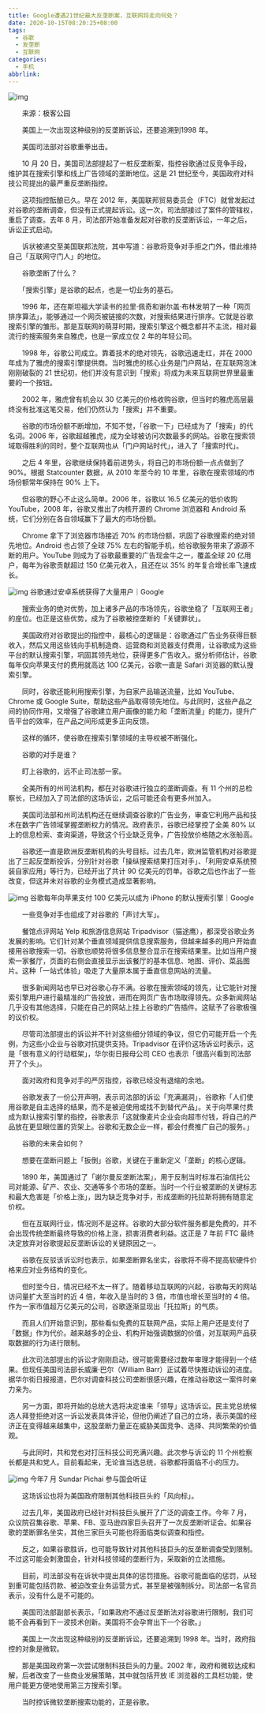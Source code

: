 ```yaml
---
title: Google遭遇21世纪最大反垄断案，互联网将走向何处？
date: 2020-10-15T08:20:25+08:00
tags:
  - 谷歌
  - 发垄断
  - 互联网
categories:
  - 手机
abbrlink:
---
```


![img](https://cdn.jsdelivr.net/gh/yakeing/Documentation@main/Hexo/images/6d5a-kcaeqzx5314281.jpg)

　　来源：极客公园

　　美国上一次出现这种级别的反垄断诉讼，还要追溯到1998 年。

　　美国司法部对谷歌重拳出击。

　　10 月 20 日，美国司法部提起了一桩反垄断案，指控谷歌通过反竞争手段，维护其在搜索引擎和线上广告领域的垄断地位。这是 21 世纪至今，美国政府对科技公司提出的最严重反垄断指控。

　　这项指控酝酿已久。早在 2012 年，美国联邦贸易委员会（FTC）就曾发起过对谷歌的垄断调查，但没有正式提起诉讼。这一次，司法部接过了案件的管辖权，重启了调查。去年 8 月，司法部开始准备发起对谷歌的反垄断诉讼，一年之后，诉讼正式启动。

　　诉状被递交至美国联邦法院，其中写道：谷歌将竞争对手拒之门外，借此维持自己「互联网守门人」的地位。

　　谷歌垄断了什么？

　　「搜索引擎」是谷歌的起点，也是一切业务的基石。

　　1996 年，还在斯坦福大学读书的拉里·佩奇和谢尔盖·布林发明了一种「网页排序算法」，能够通过一个网页被链接的次数，对搜索结果进行排序。它就是谷歌搜索引擎的雏形。那是互联网的萌芽时期，搜索引擎这个概念都并不主流，相对最流行的搜索服务来自雅虎，也是一家成立仅 2 年的年轻公司。

　　1998 年，谷歌公司成立。靠着技术的绝对领先，谷歌迅速走红，并在 2000 年成为了雅虎的搜索引擎提供商。当时雅虎的核心业务是门户网站，在互联网泡沫刚刚破裂的 21 世纪初，他们并没有意识到「搜索」将成为未来互联网世界里最重要的一个按钮。

　　2002 年，雅虎曾有机会以 30 亿美元的价格收购谷歌，但当时的雅虎高层最终没有批准这笔交易，他们仍然认为「搜索」并不重要。

　　谷歌的市场份额不断增加，不知不觉，「谷歌一下」已经成为了「搜索」的代名词。2006 年，谷歌超越雅虎，成为全球被访问次数最多的网站。谷歌在搜索领域取得胜利的同时，整个互联网也从「门户网站时代」，进入了「搜索时代」。

　　之后 4 年里，谷歌继续保持着前进势头，将自己的市场份额一点点做到了 90%。根据 Statcounter 数据，从 2010 年至今的 10 年里，谷歌在搜索领域的市场份额常年保持在 90% 上下。

　　但谷歌的野心不止这么简单。2006 年，谷歌以 16.5 亿美元的低价收购 YouTube，2008 年，谷歌又推出了内核开源的 Chrome 浏览器和 Android 系统，它们分别在各自领域赢下了最大的市场份额。

　　Chrome 拿下了浏览器市场接近 70% 的市场份额，巩固了谷歌搜索的绝对领先地位。Android 也占领了全球 75% 左右的智能手机，给谷歌服务带来了源源不断的用户。YouTube 则成为了谷歌最重要的广告现金牛之一，覆盖全球 20 亿用户，每年为谷歌贡献超过 150 亿美元收入，且还在以 35% 的年复合增长率飞速成长。

![img](https://cdn.jsdelivr.net/gh/yakeing/Documentation@main/Hexo/images/c44d-kcaeqzx5314333.jpg)
谷歌通过安卓系统获得了大量用户｜Google

　　搜索业务的绝对优势，加上诸多产品的市场领先，谷歌坐稳了「互联网王者」的座位。也正是这些优势，成为了谷歌被控垄断的「关键罪状」。

　　美国政府对谷歌提出的指控中，最核心的逻辑是：谷歌通过广告业务获得巨额收入，然后又用这些钱向手机制造商、运营商和浏览器支付费用，让谷歌成为这些平台的默认搜索引擎，巩固其领先地位，获得更多广告收入。据分析师估计，谷歌每年仅向苹果支付的费用就高达 100 亿美元，谷歌一直是 Safari 浏览器的默认搜索引擎。

　　同时，谷歌还能利用搜索引擎，为自家产品输送流量，比如 YouTube、Chrome 或 Google Suite，帮助这些产品取得领先地位。与此同时，这些产品之间的协同作用，又增强了谷歌建立用户画像的能力和「垄断流量」的能力，提升广告平台的效率，在产品之间形成更多正向反馈。

　　这样的循环，使谷歌在搜索引擎领域的主导权被不断强化。

　　谷歌的对手是谁？

　　盯上谷歌的，远不止司法部一家。

　　全美所有的州司法机构，都在对谷歌进行独立的垄断调查。有 11 个州的总检察长，已经加入了司法部的这场诉讼，之后可能还会有更多州加入。

　　美国司法部和州司法机构还在继续调查谷歌的广告业务，审查它利用产品和技术在数字广告领域掌握垄断权力的情况。政府表示，谷歌已经掌控了全美 80% 以上的信息检索、查询渠道，导致这个行业缺乏竞争，广告投放价格随之水涨船高。

　　谷歌还一直是欧洲反垄断机构的头号目标。过去几年，欧洲监管机构对谷歌提出了三起反垄断投诉，分别针对谷歌「操纵搜索结果打压对手」、「利用安卓系统预装自家应用」等行为，已经开出了共计 90 亿美元的罚单。谷歌之后也作出了一些改变，但这并未对谷歌的业务模式造成显著影响。

![img](https://cdn.jsdelivr.net/gh/yakeing/Documentation@main/Hexo/images/d5e0-kcaeqzx5314406.jpg)
谷歌每年向苹果支付 100 亿美元以成为 iPhone 的默认搜索引擎｜Google

　　一些竞争对手也组成了对谷歌的「声讨大军」。

　　餐馆点评网站 Yelp 和旅游信息网站 Tripadvisor（猫途鹰），都深受谷歌业务发展的影响。它们针对某个垂直领域提供信息搜索服务，但越来越多的用户开始直接用谷歌搜索一切。谷歌也顺势将很多信息整合显示在搜索结果里。比如当用户搜索一家餐厅，页面的右侧会直接显示出该餐厅的基本信息、地图、评价、菜品图片。这种「一站式体验」吸走了大量原本属于垂直信息网站的流量。

　　很多新闻网站也早已对谷歌心存不满。谷歌在搜索领域的领先，让它能针对搜索引擎用户进行最精准的广告投放，进而在网页广告市场取得领先。众多新闻网站几乎没有其他选择，只能在自己的网站上挂上谷歌的广告插件。这赋予了谷歌极强的议价权。

　　尽管司法部提出的诉讼并不针对这些细分领域的争议，但它仍可能开启一个先例，为这些小企业与谷歌对抗提供支持。Tripadvisor 在评价这场诉讼时表示，这是「很有意义的行动框架」，华尔街日报母公司 CEO 也表示「很高兴看到司法部开了个头」。

　　面对政府和竞争对手的严厉指控，谷歌已经没有退缩的余地。

　　谷歌发表了一份公开声明，表示司法部的诉讼「充满漏洞」，谷歌称「人们使用谷歌是自主选择的结果，而不是被迫使用或找不到替代产品」。关于向苹果付费成为默认搜索引擎的指控，谷歌表示「这就像麦片企业会向超市付钱，将自己的产品放在更显眼位置的货架上。谷歌和无数企业一样，都会付费推广自己的服务。」

　　谷歌的未来会如何？

　　想要在垄断问题上「扳倒」谷歌，关键在于重新定义「垄断」的核心逻辑。

　　1890 年，美国通过了「谢尔曼反垄断法案」，用于反制当时标准石油信托公司对能源、矿产、农业、交通等多个市场的垄断。当时一个行业被垄断的关键标志和最大危害是「价格上涨」，因为缺乏竞争对手，形成垄断的托拉斯将拥有随意定价权。

　　但在互联网行业，情况则不是这样。谷歌的大部分软件服务都是免费的，并不会出现传统垄断最终导致的价格上涨，损害消费者利益。这正是 7 年前 FTC 最终决定放弃对谷歌提起反垄断诉讼的关键原因之一。

　　谷歌在反驳该诉讼时也表示，如果垄断罪名坐实，谷歌将不得不提高软硬件价格来应对业务结构的变化。

　　但时至今日，情况已经不太一样了。随着移动互联网的兴起，谷歌每天的网站访问量扩大至当时的近 4 倍，年收入是当时的 3 倍，市值也增长至当时的 4 倍。作为一家市值超万亿美元的公司，谷歌逐渐显现出「托拉斯」的气质。

　　而且人们开始意识到，那些看似免费的互联网产品，实际上用户还是支付了「数据」作为代价。越来越多的企业、机构开始强调数据的价值，对互联网产品获取数据的行为进行限制。

　　此次司法部提出的诉讼才刚刚启动，很可能需要经过数年审理才能得到一个结果。但现任美国司法部长威廉·巴尔（William Barr）正试着尽快推动诉讼的进度。据华尔街日报报道，巴尔对调查科技公司垄断很感兴趣，在推动谷歌这一案件时亲力亲为。

　　另一方面，即将开始的总统大选将决定谁来「领导」这场诉讼。民主党总统候选人拜登拒绝对这一诉讼发表具体评论，但他仍阐述了自己的立场，表示美国的经济正在变得越来越集中，这股垄断力量正在威胁美国竞争、选择、共同繁荣的价值观。

　　与此同时，共和党也对打压科技公司充满兴趣。此次参与诉讼的 11 个州检察长都是共和党人。目前看起来，无论谁当选总统，谷歌都将面临不小的压力。

![img](https://cdn.jsdelivr.net/gh/yakeing/Documentation@main/Hexo/images/052a-kcaeqzx5314458.jpg)
今年7 月 Sundar Pichai 参与国会听证

　　这场诉讼也将为美国政府限制其他科技巨头的「风向标」。

　　过去几年，美国政府已经针对科技巨头展开了广泛的调查工作。今年 7 月，众议院召集谷歌、苹果、FB、亚马逊四家巨头召开了一次反垄断听证会。如果谷歌的垄断罪名坐实，其他三家巨头可能也将面临类似调查和指控。

　　反之，如果谷歌胜诉，也可能导致针对其他科技巨头的反垄断调查受到限制。不过这可能会刺激国会，针对科技领域的垄断行为，采取新的立法措施。

　　目前，司法部没有在诉状中提出具体的惩罚措施。谷歌可能面临的惩罚，从轻到重可能包括罚款、被迫改变业务运营方式，甚至是被强制拆分。司法部一名官员表示，没有什么是不可能的。

　　美国司法部副部长表示，「如果政府不通过反垄断法对谷歌进行限制，我们可能不会再看到下一波技术创新。美国将不会孕育出下一个谷歌。」

　　美国上一次出现这种级别的反垄断诉讼，还要追溯到 1998 年。当时，政府指控的对象是微软。

　　那是美国政府第一次尝试限制科技巨头的力量。2002 年，政府和微软达成和解，后者改变了一些商业发展策略，其中就包括开放 IE 浏览器的工具栏功能，使用户能更方便地使用第三方搜索引擎。

　　当时控诉微软垄断搜索功能的，正是谷歌。